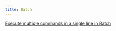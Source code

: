 ```yaml
---
title: Batch
---
```


[Execute multiple commands in a single line in Batch](execute-multiple-commands-in-single-line)
